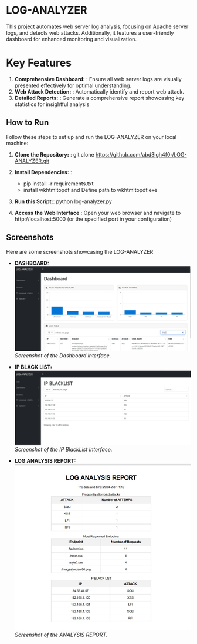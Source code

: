 # LOG-ANALYZER

This project automates web server log analysis, focusing on Apache server logs, and detects web attacks. Additionally, it features a user-friendly dashboard for enhanced monitoring and visualization.

# Key Features
1. **Comprehensive Dashboard:** : Ensure all web server logs are visually presented effectively for optimal understanding.
2. **Web Attack Detection:**  : Automatically identify and report web attack.
3. **Detailed Reports:**  : Generate a comprehensive report showcasing key statistics for insightful analysis

## How to Run

Follow these steps to set up and run the LOG-ANALYZER  on your local machine:

1. **Clone the Repository:** : git clone https://github.com/abd3lgh4f0r/LOG-ANALYZER.git
2. **Install Dependencies:** :
   - pip install -r requirements.txt
   -  install wkhtmltopdf and Define path to wkhtmltopdf.exe
   
4. **Run this Script:**: python log-analyzer.py
5. **Access the Web Interface** : Open your web browser and navigate to http://localhost:5000 (or the specified port in your configuration)


## Screenshots

Here are some screenshots showcasing the LOG-ANALYZER:

- **DASHBOARD:**
  ![IP BLACKLIST](static/images/Dashboard.jpg)
  *Screenshot of the Dashboard interface.*

- **IP BLACK LIST:**
  ![IP BLACKLIST](static/images/Blacklist.jpg)
  *Screenshot of the IP BlackList Interface.*

 - **LOG ANALYSIS REPORT:**
 ![LOG ANALYSIS REPORT](static/images/report.jpg)
  *Screenshot of the ANALYSIS REPORT.*


  
